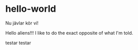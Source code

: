 # hello-world
Nu jävlar kör vi!


Hello aliens!!!
I like to do the exact opposite of what I'm told.

testar testar

